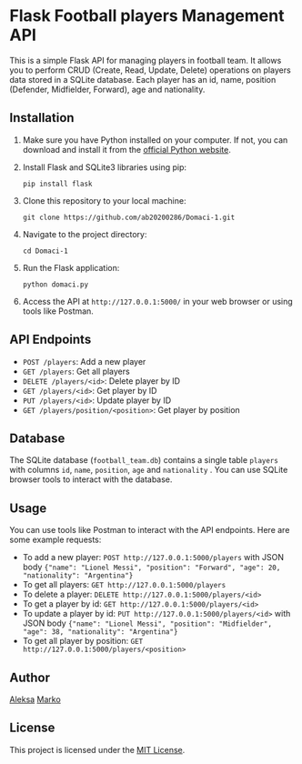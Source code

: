 # Flask Football players Management API

This is a simple Flask API for managing players in football team. It allows you to perform CRUD (Create, Read, Update, Delete) operations on players data stored in a SQLite database.
Each player has an id, name, position (Defender, Midfielder, Forward), age and nationality.


## Installation

1. Make sure you have Python installed on your computer. If not, you can download and install it from the [official Python website](https://www.python.org/).

2. Install Flask and SQLite3 libraries using pip:
    ```
    pip install flask
    ```

3. Clone this repository to your local machine:
    ```
    git clone https://github.com/ab20200286/Domaci-1.git
    ```

4. Navigate to the project directory:
    ```
    cd Domaci-1
    ```

5. Run the Flask application:
    ```
    python domaci.py
    ```

6. Access the API at `http://127.0.0.1:5000/` in your web browser or using tools like Postman.

## API Endpoints

- `POST /players`: Add a new player
- `GET /players`: Get all players
- `DELETE /players/<id>`: Delete player by ID
- `GET /players/<id>`: Get player by ID
- `PUT /players/<id>`: Update player by ID
- `GET /players/position/<position>`: Get player by position

## Database

The SQLite database (`football_team.db`) contains a single table `players` with columns `id`, `name`, `position`, `age` and `nationality` . 
You can use SQLite browser tools to interact with the database.

## Usage

You can use tools like Postman to interact with the API endpoints. Here are some example requests:

- To add a new player: `POST http://127.0.0.1:5000/players` with JSON body `{"name": "Lionel Messi", "position": "Forward", "age": 20, "nationality": "Argentina"}`
- To get all players: `GET http://127.0.0.1:5000/players`
- To delete a player: `DELETE http://127.0.0.1:5000/players/<id>`
- To get a player by id: `GET http://127.0.0.1:5000/players/<id>`
- To update a player by id: `PUT http://127.0.0.1:5000/players/<id>` with JSON body `{"name": "Lionel Messi", "position": "Midfielder", "age": 38, "nationality": "Argentina"}`
- To get all player by position: `GET http://127.0.0.1:5000/players/<position>`


## Author

[Aleksa](https://github.com/ab20200286/)
[Marko](https://github.com/mm20200041/)

## License

This project is licensed under the [MIT License](LICENSE).
